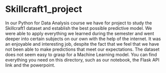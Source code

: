 # Skillcraft1_project

In our Python for Data Analysis course we have for project to study the Skillcraft1 dataset and establish the best possible predictive model. We were able to apply everything we learned during the semester and went deeper into certain subjects on our own with the help of the internet. It was an enjoyable and interesting job, despite the fact that we feel that we have not been able to make predictions that meet our expectations. The dataset does not seem easy to grasp for a Machine Learning model.
You can find everything you need on this directory, such as our notebook, the Flask API link and the powerpoint.
